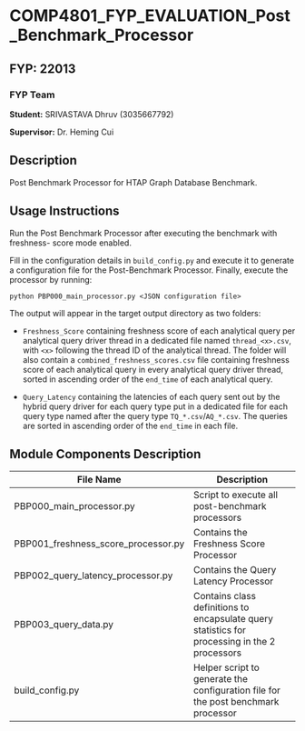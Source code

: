 # COMP4801_FYP_EVALUATION_Post_Benchmark_Processor

## FYP: 22013

### FYP Team

**Student:** SRIVASTAVA Dhruv (3035667792)

**Supervisor:** Dr. Heming Cui

## Description

Post Benchmark Processor for HTAP Graph Database Benchmark.

## Usage Instructions

Run the Post Benchmark Processor after executing the benchmark with freshness-
score mode enabled.

Fill in the configuration details in ```build_config.py``` and execute it to
generate a configuration file for the Post-Benchmark Processor. Finally, execute
the processor by running:

```python PBP000_main_processor.py <JSON configuration file>```

The output will appear in the target output directory as two folders:

- ```Freshness_Score``` containing freshness score of each analytical query per
analytical query driver thread in a dedicated file named ```thread_<x>.csv```,
with ```<x>``` following the thread ID of the analytical thread. The folder will
also contain a ```combined_freshness_scores.csv``` file containing freshness
score of each analytical query in every analytical query driver thread, sorted
in ascending order of the ```end_time``` of each analytical query.

- ```Query_Latency``` containing the latencies of each query sent out by the
hybrid query driver for each query type put in a dedicated file for each query
type named after the query type ```TQ_*.csv```/```AQ_*.csv```. The queries are
sorted in ascending order of the ```end_time``` in each file.

## Module Components Description

| File Name | Description |
|-----------|-------------|
|PBP000_main_processor.py| Script to execute all post-benchmark processors |
|PBP001_freshness_score_processor.py| Contains the Freshness Score Processor |
|PBP002_query_latency_processor.py| Contains the Query Latency Processor |
|PBP003_query_data.py| Contains class definitions to encapsulate query statistics for processing in the 2 processors |
|build_config.py| Helper script to generate the configuration file for the post benchmark processor|
